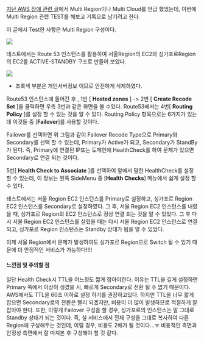 [지난 AWS 장애 관련 글](http://expitly.tistory.com/52)에서 Multi Region이나 Multi Cloud를 언급 했었는데, 이번에 Multi Region 관련 TEST를 해보고 기록으로 남기려고 한다.

이 글에서 Test한 사항은 Multi Region 구성이다.

![](C:\my\work\memo\이슈\images\aws1.JPG)

테스트에서는 Route 53 인스턴스를 활용하여 서울Region의 EC2와 싱가포르Region의 EC2를 ACTIVE-STANDBY 구조로 만들어 보았다.

![](C:\my\work\memo\이슈\images\aws2.png)

* 초록색 부분은 개인서버정보 이므로 안전하게 삭제하였다.



Route53 인스턴스에 들어간 후 , 1번 [ **Hosted zones** ] -> 2번 [ **Create Recode Set** ]을 클릭하면 우측 3번과 같은 화면을 볼 수있다. Route53에서는 4번[ **Routing Policy** ]를 설정 할 수 있는 것을 알 수 있다.
Routing Policy 항목으로는 6가지가 있는데 이것들 중 [**Failover**]를 사용할 것이다.

Failover를 선택하면 위 그림과 같이 Failover Recode Type으로 Primary와 Secondary를 선택 할 수 있는데, Primary가 Active가 되고, Secondary가 StandBy가 된다. 즉, Primary에 연결된 IP또는 도메인에 HealthCheck를 하여 문제가 있으면 Secondary로 연결 되는 것이다.

5번[ **Health Check to Associate** ]를 선택하여 앞에서 말한 HealthCheck를 설정 할 수 있는데, 이 정보는 왼쪽 SideMenu 중 [**Health Checks**] 메뉴에서 쉽게 설정 할 수 있다.

테스트에서는 서울 Region EC2 인스턴스를 Primary로 설정하고, 싱가포르 Region EC2 인스턴스를 Secondary로 설정하였다. 그 후, 서울 Region EC2 인스턴스를 내렸을 때, 싱가포르 Region의 EC2 인스턴스로 정상 연결 되는 것을 알 수 있었다. 그 후 다시 서울 Region EC2 인스턴스를 살렸을 때는 다시 서울 Region EC2 인스턴스로 연결되고, 싱가포르 Region 인스턴스는 Standby 상태가 됨을 알 수 있었다. 

이제 서울 Region에서 문제가 발생하여도 싱가포르 Region으로 Switch 될 수 있기 때문에 더 안정적인 서비스가 가능하다!!!!

#### 느낀점 및 주의할 점

일단 Health Check시 TTL을 어느정도 짧게 잡아야한다. 이유는 TTL을 길게 설정하면 Primary 쪽에서 이상이 생겼을 시, 빠르게 Secondary로 전환 될 수 없기 때문이다. AWS에서도 TTL을 60초 이하로 설정 하기를 권장하고있다. 하지만 TTL을 너무 짧게 잡으면 Secondary로의 전환은 빨리 되겠지만, 비용이 더 많이 발생하므로 적절하게 잘 잡아야 한다. 또한, 이렇게 Failover 구성을 할 경우, 싱가포르의 인스턴스는 말 그대로 Standby 상태가 되는 것이다. 즉, 실 서비스에서 전체 구성을 그대로 복사하여 다른 Region에 구성해두는 것인데, 이럴 경우, 비용도 2배가 될 것이다...ㅠ 비용적인 측면과 안정성 측면에서 잘 따져본 후 구성해야 할 것 같다.